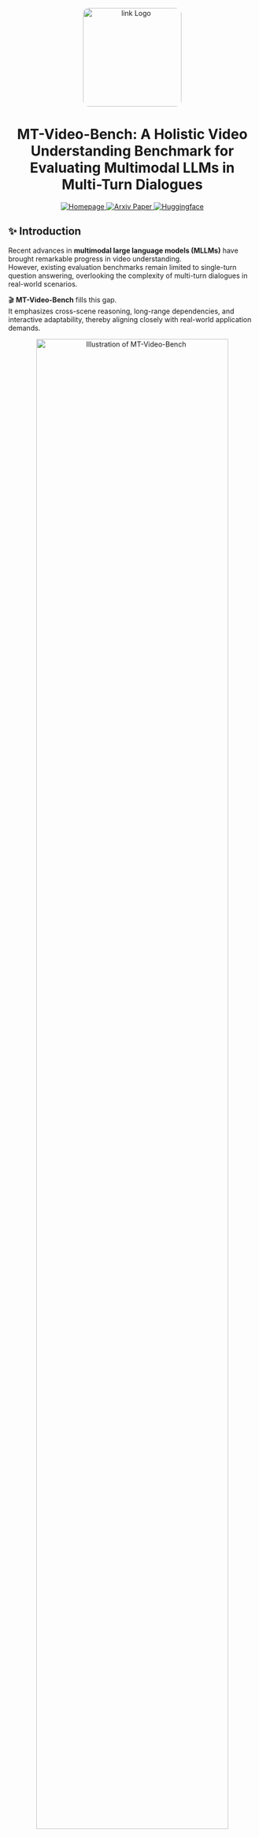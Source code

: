 <p align="center">
  <img src="./static/logo.jpg" width="200" alt="link Logo" style="border-radius: 12px;">
</p>

<h1 align="center">MT-Video-Bench: A Holistic Video Understanding Benchmark for Evaluating Multimodal LLMs in Multi-Turn Dialogues</h1>
<p align="center">
  <a href="https://mt-video-bench.github.io/">
    <img src="https://img.shields.io/badge/%F0%9F%8C%90%20Homepage-MT--Video--Bench-blue.svg" alt="Homepage">
  </a>
  <a href="https://arxiv.org/abs/2510.10689">
    <img src="https://img.shields.io/badge/Paper-ArXiv-red.svg" alt="Arxiv Paper">
  </a >
  <a href="https://huggingface.co/datasets/NJU-LINK/MT-Video-Bench">
    <img src="https://img.shields.io/badge/%F0%9F%A4%97%20Huggingface-MT--Video--Bench-yellow.svg" alt="Huggingface">
  </a>
</p>


## ✨ Introduction

Recent advances in **multimodal large language models (MLLMs)** have brought remarkable progress in video understanding.  
However, existing evaluation benchmarks remain limited to single-turn question answering, overlooking the complexity of multi-turn dialogues in real-world scenarios.

🎬 **MT-Video-Bench** fills this gap.  
It emphasizes cross-scene reasoning, long-range dependencies, and interactive adaptability, thereby aligning closely with real-world application demands.
<p align="center">
  <img src="./static/intro.png" width="88%" alt="Illustration of MT-Video-Bench">
  <br>
  <em>Figure 1. Illustration of multi-turn dialogues under single-scene and cross-scene settings. The evaluated questions corresponding to tasks are marked with underlining, and the scenes involved in the entire multi-turn dialogues are marked with blue dotted boxes.</em>
</p>

## 🚀 Overview

**MT-Video-Bench**‘s information:

- 📌 **135 videos** from 5 major categories & 23 subcategories 

- 💬 **987 dialogues** (each with 5–8 turns) and **5,805 QA pairs** for evaluating six core abilities
  - Object Reference
  - Memory Recall
  - Content Summary
  - Answer Refusal
  - Topic Shifting
  - Proactive Interaction

- 🧮 **Long-Video Evaluation:** durations up to 20 minutes 
  
- 🧠 Very challenging, even 🥇 best-performing model achieving only ⚠️ 68.45 % overall accuracy, revealing the considerable difficulty of this dataset.

<p align="center">
  <img src="./static/benchmark_statistics.png" width="88%" alt="Statistics of multi-turn dialogues">
  <br>
  <em>Figure 2. It covers a broad range of topics across five main categories: Movie, TV, Sports, Knowledge, and Life Record, each with multiple sub-topics, ensuring a diverse and balanced data distribution.</em>
</p>


MT-Video-Bench is a new multi-turn video understanding benchmark that lets you easily compare our dataset with existing video-language benchmarks.
<p align="center">
  <img src="./static/benchmark_comparison.png" width="88%" alt="Comparison with other benchmarks">
  <br>
  <em>Figure 3. Comparison with other benchmarks. Avg. Q/V - the average number of QA pairs per video. \textbf{Long}: whether the average video length is greater than 10 minutes. Cross-Scene - whether the dialogue covers more than 4 scenes.</em>
</p>


## 🧩 Pipeline

A glance at how MT-Video-Bench was built👇

1. 🔎 **Video Collection & Single-Scene Splitting:** Manually collect videos → split into short clips using PySceneDetect → generate captions for each clip → merge related clips based on captions to form coherent single-scene videos.
2. 🧾 **Cross-Scene Video Merging:** Extract key frames → perform object detection → build a dynamic object memory bank → retrieve and merge segments sharing common objects or themes.
3. 📦 **Multi-Turn Dialogue Generation:** Use Gemini 2.5 to automatically generate single-scene and cross-scene multi-turn dialogues → select the most suitable task for each scene → design cross-scene questions with an object-centered approach.
4. 🚦 **Human Quality Control:** Remove cases with information leakage → manually verify QA alignment, factual correctness, and difficulty → ensure high-quality, contextually coherent multi-turn dialogues.


<p align="center">
  <img src="./static/pipeline_page-0001.jpg" width="85%" alt="Data Pipeline">
  <br>
  <em>Figure 4. Data construction and refinement pipeline of MT-Video-Bench.</em>
</p>


## 🌟 License

Our dataset is under the CC-BY-NC-SA-4.0 license.

⚠️ If you need to access and use our dataset, you must understand and agree: This dataset is for research purposes only and cannot be used for any commercial or other purposes. The user assumes all effects arising from any other use and dissemination.

We do not own the copyright of any raw video files. Currently, we provide video access to researchers under the condition of acknowledging the above license. For the video data used, we respect and acknowledge any copyrights of the video authors. 

If the original authors of the related works still believe that the videos should be removed, please contact ynpan24@m.fudan.edu.cn or directly raise an issue.



## 📊 Evaluation Results

We evaluate both **closed- and open-source MLLMs** on MT-Video-Bench. Closed-source models include Gemini 2.5 Pro, Gemini 2.5 Flash, and Doubao-Seed-1.6-vision, while open-source models cover **18 representative MLLMs** from Qwen2.5 VL, InternVL3.5, LLaVA, InterVideo, VideoChat, VideoLlama3, and MiniCPM series.

<p align="center">
  <img src="./static/main result.png" width="90%" alt="Main Results">
  <br>
  <em>Figure 5. Evaluation results on MT-Video-Bench. "OR" - Object Reference. "MR" - Memory Recall. "CS" - Content Summary. "AR" - Answer Refusal. "TS" - Topic Shifting. "PI" - Proactive Interaction. </em>
</p>

<details> <summary>📦 More results can been seen here.</summary>
<p align="center">
  <img src="./static/single_cross_compare.png" width="80%" alt="Comparison on single-scene vs cross-scene">
  <br>
  <em>Figure 6. Performance comparison of Qwen2.5-VL-7B, InternVL3.5-8B (Think), and Gemini 2.5 Pro across various tasks under single-scene and cross-scene settings.
 </em>
</p>

<p align="center">
  <img src="./static/video_length_ablation.png" width="80%" alt="Comparison on video length">
  <br>
  <em>Figure 7. Performance comparison of four MLLMs across diverse video lengths.
 </em>
</p>

<p align="center">
  <img src="./static/wo_context_gt_qwen_bar_color.png" width="80%" alt="Comparison on context">
  <br>
  <em>Figure 8. Performance comparison of golden context, self-predicted context, and without context for the Qwen2.5-VL-7B model.
 </em>
</p>

<p align="center">
  <img src="./static/ablation_frames.png" width="80%" alt="Comparison on ablation">
  <br>
  <em>Figure 9. Ablation results of frames on different abilities. (a) Performance of Object Reference, Memory Recall, Content Summary, and Proactive Interaction; (b) Performance of Answer Refusal and Topic Shifting.
 </em>
</p>

<p align="center">
  <img src="./static/draw_resulotion.png" width="80%" alt="Comparison on resolution">
  <br>
  <em>Figure 10. Ablation results of resolutions on different abilities.
 </em>
</p>

</details>

## 🛠️ Evaluation

### STEP 1

We take the InternVL3.5 model as an example and provide the inference script. You can run:

```bash
python infer_internvl.py --model_type internvl4b
```

### STEP 2

To evaluate the inference results, use the following command:

```bash
python eval.py --model_type internvl4b
```


## 🪶 Citation

If you find **MT-Video-Bench** useful for your research, please cite:


